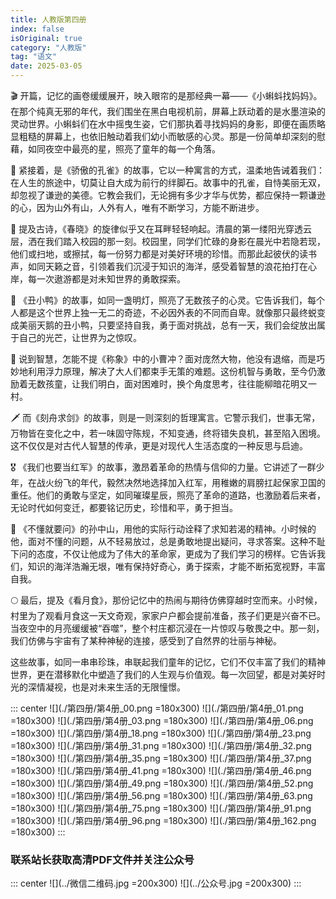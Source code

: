 ```yaml
---
title: 人教版第四册
index: false
isOriginal: true
category: "人教版"
tag: "语文"
date: 2025-03-05
---
```


🎬 开篇，记忆的画卷缓缓展开，映入眼帘的是那经典一幕——《小蝌蚪找妈妈》。在那个纯真无邪的年代，我们围坐在黑白电视机前，屏幕上跃动着的是水墨渲染的灵动世界。小蝌蚪们在水中摇曳生姿，它们那执着寻找妈妈的身影，即便在画质略显粗糙的屏幕上，也依旧触动着我们幼小而敏感的心灵。那是一份简单却深刻的慰藉，如同夜空中最亮的星，照亮了童年的每一个角落。

🦚 紧接着，是《骄傲的孔雀》的故事，它以一种寓言的方式，温柔地告诫着我们：在人生的旅途中，切莫让自大成为前行的绊脚石。故事中的孔雀，自恃美丽无双，却忽视了谦逊的美德。它教会我们，无论拥有多少才华与优势，都应保持一颗谦逊的心，因为山外有山，人外有人，唯有不断学习，方能不断进步。

🌸 提及古诗，《春晓》的旋律似乎又在耳畔轻轻响起。清晨的第一缕阳光穿透云层，洒在我们踏入校园的那一刻。校园里，同学们忙碌的身影在晨光中若隐若现，他们或扫地，或擦拭，每一份努力都是对美好环境的珍惜。而那此起彼伏的读书声，如同天籁之音，引领着我们沉浸于知识的海洋，感受着智慧的浪花拍打在心岸，每一次遨游都是对未知世界的勇敢探索。

🦆 《丑小鸭》的故事，如同一盏明灯，照亮了无数孩子的心灵。它告诉我们，每个人都是这个世界上独一无二的奇迹，不必因外表的不同而自卑。就像那只最终蜕变成美丽天鹅的丑小鸭，只要坚持自我，勇于面对挑战，总有一天，我们会绽放出属于自己的光芒，让世界为之惊叹。

🐘 说到智慧，怎能不提《称象》中的小曹冲？面对庞然大物，他没有退缩，而是巧妙地利用浮力原理，解决了大人们都束手无策的难题。这份机智与勇敢，至今仍激励着无数孩童，让我们明白，面对困难时，换个角度思考，往往能柳暗花明又一村。

🗡️ 而《刻舟求剑》的故事，则是一则深刻的哲理寓言。它警示我们，世事无常，万物皆在变化之中，若一味固守陈规，不知变通，终将错失良机，甚至陷入困境。这不仅仅是对古代人智慧的传承，更是对现代人生活态度的一种反思与启迪。

🎖️ 《我们也要当红军》的故事，激昂着革命的热情与信仰的力量。它讲述了一群少年，在战火纷飞的年代，毅然决然地选择加入红军，用稚嫩的肩膀扛起保家卫国的重任。他们的勇敢与坚定，如同璀璨星辰，照亮了革命的道路，也激励着后来者，无论时代如何变迁，都要铭记历史，珍惜和平，勇于担当。

🤔 《不懂就要问》的孙中山，用他的实际行动诠释了求知若渴的精神。小时候的他，面对不懂的问题，从不轻易放过，总是勇敢地提出疑问，寻求答案。这种不耻下问的态度，不仅让他成为了伟大的革命家，更成为了我们学习的榜样。它告诉我们，知识的海洋浩瀚无垠，唯有保持好奇心，勇于探索，才能不断拓宽视野，丰富自我。

🌕 最后，提及《看月食》，那份记忆中的热闹与期待仿佛穿越时空而来。小时候，村里为了观看月食这一天文奇观，家家户户都会提前准备，孩子们更是兴奋不已。当夜空中的月亮缓缓被“吞噬”，整个村庄都沉浸在一片惊叹与敬畏之中。那一刻，我们仿佛与宇宙有了某种神秘的连接，感受到了自然界的壮丽与神秘。

这些故事，如同一串串珍珠，串联起我们童年的记忆，它们不仅丰富了我们的精神世界，更在潜移默化中塑造了我们的人生观与价值观。每一次回望，都是对美好时光的深情凝视，也是对未来生活的无限憧憬。

::: center
![](./第四册/第4册_00.png =180x300)
![](./第四册/第4册_01.png =180x300)
![](./第四册/第4册_03.png =180x300)
![](./第四册/第4册_06.png =180x300)
![](./第四册/第4册_18.png =180x300)
![](./第四册/第4册_23.png =180x300)
![](./第四册/第4册_31.png =180x300)
![](./第四册/第4册_32.png =180x300)
![](./第四册/第4册_35.png =180x300)
![](./第四册/第4册_37.png =180x300)
![](./第四册/第4册_41.png =180x300)
![](./第四册/第4册_46.png =180x300)
![](./第四册/第4册_49.png =180x300)
![](./第四册/第4册_52.png =180x300)
![](./第四册/第4册_56.png =180x300)
![](./第四册/第4册_63.png =180x300)
![](./第四册/第4册_75.png =180x300)
![](./第四册/第4册_91.png =180x300)
![](./第四册/第4册_96.png =180x300)
![](./第四册/第4册_162.png =180x300)
:::

### 联系站长获取高清PDF文件并关注公众号
::: center
![](../微信二维码.jpg =200x300)
![](../公众号.jpg =200x300)
:::
